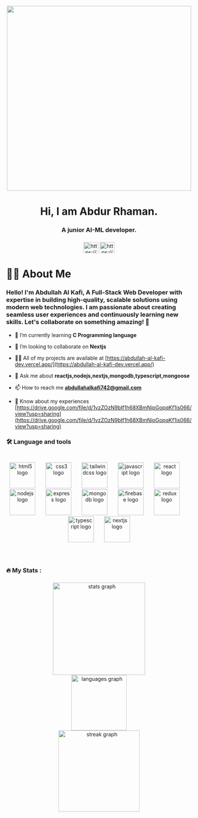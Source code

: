 <br clear="both">

<div align="center">
  <img height="500" src="https://res.cloudinary.com/dwirxf3qm/image/upload/v1729369660/developer_urnah7.png"  />
</div>

###

<h1 align="center">Hi, I am Abdur Rhaman.</h1>

###

<h3 align="center">A junior AI-ML developer.</h3>

###

<p align="center">
<a href="https://www.linkedin.com/in/abdur-rhaman-a2572a329/" target="blank"><img align="center" src="https://raw.githubusercontent.com/rahuldkjain/github-profile-readme-generator/master/src/images/icons/Social/linked-in-alt.svg" alt="https://www.linkedin.com/in/abdur-rhaman-a2572a329/" height="30" width="40" /></a>
<a href="https://www.facebook.com/abdur.rhaman.485768" target="blank"><img align="center" src="https://raw.githubusercontent.com/rahuldkjain/github-profile-readme-generator/master/src/images/icons/Social/facebook.svg" alt="https://www.facebook.com/abdur.rhaman.485768" height="30" width="40" /></a>
</p>

###

<h1 align="left">👩‍💻  About Me</h1>

###

<h3 align="left">Hello! I'm Abdullah Al Kafi, A Full-Stack Web Developer with expertise in building high-quality, scalable solutions using modern web technologies. I am passionate about creating seamless user experiences and continuously learning new skills. Let's collaborate on something amazing! 🚀</h3>



- 🌱 I’m currently learning **C Programming language**

- 👯 I’m looking to collaborate on **Nextjs**

- 👨‍💻 All of my projects are available at [https://abdullah-al-kafi-dev.vercel.app/](https://abdullah-al-kafi-dev.vercel.app/)

- 💬 Ask me about **reactjs,nodejs,nextjs,mongodb,typescript,mongoose**

- 📫 How to reach me **abdullahalkafi742@gmail.com**

- 📄 Know about my experiences [https://drive.google.com/file/d/1vzZOzN9bIf1h68XBmNipGopqKf1is066/view?usp=sharing](https://drive.google.com/file/d/1vzZOzN9bIf1h68XBmNipGopqKf1is066/view?usp=sharing)



###

<h3 align="left">🛠 Language and tools</h3>

###

<br clear="both">

<div align="center">
  <img src="https://skillicons.dev/icons?i=html" height="70" alt="html5 logo"  />
  <img width="20" />
  <img src="https://cdn.jsdelivr.net/gh/devicons/devicon/icons/css3/css3-original.svg" height="70" alt="css3 logo"  />
  <img width="20" />
  <img src="https://skillicons.dev/icons?i=tailwind" height="70" alt="tailwindcss logo"  />
  <img width="20" />
  <img src="https://skillicons.dev/icons?i=js" height="70" alt="javascript logo"  />
  <img width="20" />
  <img src="https://skillicons.dev/icons?i=react" height="70" alt="react logo"  />
  <img width="20" />
  <img src="https://skillicons.dev/icons?i=nodejs" height="70" alt="nodejs logo"  />
  <img width="20" />
  <img src="https://skillicons.dev/icons?i=express" height="70" alt="express logo"  />
  <img width="20" />
  <img src="https://skillicons.dev/icons?i=mongodb" height="70" alt="mongodb logo"  />
  <img width="20" />
  <img src="https://skillicons.dev/icons?i=firebase" height="70" alt="firebase logo"  />
  <img width="20" />
  <img src="https://skillicons.dev/icons?i=redux" height="70" alt="redux logo"  />
  <img width="20" />
  <img src="https://skillicons.dev/icons?i=ts" height="70" alt="typescript logo"  />
  <img width="20" />
  <img src="https://skillicons.dev/icons?i=nextjs" height="70" alt="nextjs logo"  />
</div>

###

<br clear="both">

<h3 align="left">🔥   My Stats :</h3>

###

<div align="center">
  <img src="https://github-readme-stats.vercel.app/api?username=abdullahalkafi-dev&hide_title=false&hide_rank=false&show_icons=true&include_all_commits=true&count_private=true&disable_animations=false&theme=dracula&locale=en&hide_border=false&order=1" height="250" alt="stats graph" /> <br>
  <img src="https://github-readme-stats.vercel.app/api/top-langs?username=abdullahalkafi-dev&locale=en&hide_title=false&layout=compact&card_width=320&langs_count=5&theme=dracula&hide_border=true&order=2" height="150" alt="languages graph" /> <br>
  <img src="https://streak-stats.demolab.com?user=abdullahalkafi-dev&locale=en&mode=daily&theme=dark&hide_border=false&border_radius=5&date_format=j%20M%5B%20Y%5D&order=3" height="220" alt="streak graph"  />
</div>

###
